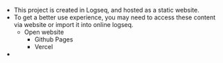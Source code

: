- This project is created in Logseq, and hosted as a static website.
- To get a better use experience, you may need to access these content via website or import it into online logseq.
	- Open website
		- Github Pages
		- Vercel
-